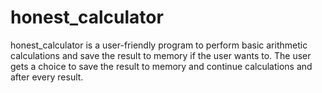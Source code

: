 # honest_calculator
honest_calculator is a user-friendly program to perform basic arithmetic calculations and save the result to memory if the user wants to. 
The user gets a choice to save the result to memory and continue calculations and after every result.

